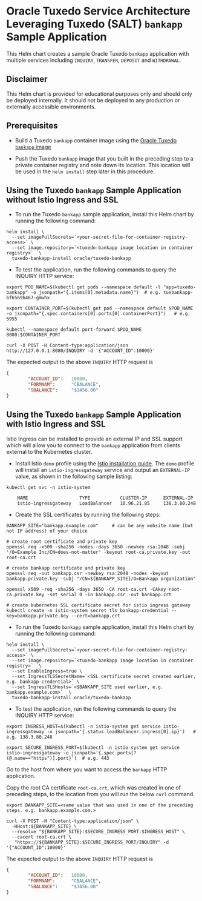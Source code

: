 # Oracle Tuxedo Service Architecture Leveraging Tuxedo (SALT) `bankapp` Sample Application

This Helm chart creates a sample Oracle Tuxedo `bankapp` application with multiple services including `INQUIRY`, `TRANSFER`, `DEPOSIT` and `WITHDRAWAL`.

## Disclaimer

This Helm chart is provided for educational purposes only and should only be deployed internally. It should not be deployed to any production or externally accessible environments.

## Prerequisites

* Build a Tuxedo `bankapp` container image using the [Oracle Tuxedo `bankapp` image](https://github.com/oracle/docker-images/tree/main/OracleTuxedo/salt/samples/bankapp)

* Push the Tuxedo `bankapp` image that you built in the preceding step to a private container registry and note down its location. This location will be used in the `helm install` step later in this procedure.

## Using the Tuxedo `bankapp` Sample Application without Istio Ingress and SSL

* To run the Tuxedo `bankapp` sample application, install this Helm chart by running the following command:

```shell
helm install \
  --set imagePullSecrets=`<your-secret-file-for-container-registry-access>` \
  --set image.repository=`<tuxedo-bankapp image location in container registry>`  \
  tuxedo-bankapp-install oracle/tuxedo-bankapp
```

* To test the application, run the following commands to query the INQUIRY HTTP service:

```shell
export POD_NAME=$(kubectl get pods --namespace default -l "app=tuxedo-bankapp" -o jsonpath="{.items[0].metadata.name}")  # e.g. tuxbankapp-6f6569b467-gmwhx

export CONTAINER_PORT=$(kubectl get pod --namespace default $POD_NAME -o jsonpath="{.spec.containers[0].ports[0].containerPort}")   # e.g. 5955

kubectl --namespace default port-forward $POD_NAME 8080:$CONTAINER_PORT

curl -X POST -H Content-type:application/json http://127.0.0.1:8080/INQUIRY -d '{"ACCOUNT_ID":10000}'
```

The expected output to the above `INQUIRY` HTTP request is
```json
{
        "ACCOUNT_ID":   10000,
        "FORMNAM":      "CBALANCE",
        "SBALANCE":     "$1456.00"
}
```

## Using the Tuxedo `bankapp` Sample Application with Istio Ingress and SSL

Istio Ingress can be installed to provide an external IP and SSL support which will allow you to connect to the `bankapp` application from clients external to the Kubernetes cluster.

* Install Istio `demo` profile using the [Istio installation guide](https://istio.io/latest/docs/setup/install/). The `demo` profile will install an `istio-ingressgateway` service and output an `EXTERNAL-IP` value, as shown in the following sample listing:

```shell
kubectl get svc -n istio-system

    NAME                   TYPE           CLUSTER-IP      EXTERNAL-IP 
    istio-ingressgateway   LoadBalancer   10.96.21.85     138.3.80.248
```

* Create the SSL certificates by running the following steps:

```shell
BANKAPP_SITE="bankapp.example.com"     # can be any website name (but not IP address) of your choice

# create root certificate and private key
openssl req -x509 -sha256 -nodes -days 3650 -newkey rsa:2048 -subj '/O=Example Inc/CN=does-not-matter' -keyout root-ca.private.key -out root-ca.crt

# create bankapp certificate and private key
openssl req -out bankapp.csr -newkey rsa:2048 -nodes -keyout bankapp.private.key -subj "/CN=${BANKAPP_SITE}/O=Bankapp organization"

openssl x509 -req -sha256 -days 3650 -CA root-ca.crt -CAkey root-ca.private.key -set_serial 0 -in bankapp.csr -out bankapp.crt

# create kubernetes SSL certificate secret for istio ingress gateway
kubectl create -n istio-system secret tls bankapp-credential --key=bankapp.private.key --cert=bankapp.crt

```

* To run the Tuxedo `bankapp` sample application, install this Helm chart by running the following command:

```shell
helm install \
  --set imagePullSecrets=`<your-secret-file-for-container-registry-access>` \
  --set image.repository=`<tuxedo-bankapp image location in container registry>`  \
  --set EnableIngress=true \
  --set IngressTLSSecretName=`<SSL certificate secret created earlier, e.g. bankapp-credential>` \
  --set IngressTLSHosts=`<$BANKAPP_SITE used earlier, e.g. bankapp.example.com>`  \
  tuxedo-bankapp-install oracle/tuxedo-bankapp
```

* To test the application, run the following commands to query the INQUIRY HTTP service:

```shell
export INGRESS_HOST=$(kubectl -n istio-system get service istio-ingressgateway -o jsonpath='{.status.loadBalancer.ingress[0].ip}')   # e.g. 138.3.80.248

export SECURE_INGRESS_PORT=$(kubectl -n istio-system get service istio-ingressgateway -o jsonpath='{.spec.ports[?(@.name=="https")].port}')  # e.g. 443
```

Go to the host from where you want to access the `bankapp` HTTP application.

Copy the root CA certificate `root-ca.crt`, which was created in one of preceding steps, to the location from you will run the below `curl` command.

```shell
export BANKAPP_SITE=<same value that was used in one of the preceding steps. e.g. bankapp.example.com.>

curl -X POST -H "Content-type:application/json" \
  -HHost:${BANKAPP_SITE} \
  --resolve "${BANKAPP_SITE}:$SECURE_INGRESS_PORT:$INGRESS_HOST" \
  --cacert root-ca.crt \
   "https://${BANKAPP_SITE}:$SECURE_INGRESS_PORT/INQUIRY" -d '{"ACCOUNT_ID":10000}'
```

The expected output to the above `INQUIRY` HTTP request is
```json
{
        "ACCOUNT_ID":   10000,
        "FORMNAM":      "CBALANCE",
        "SBALANCE":     "$1456.00"
}
```
